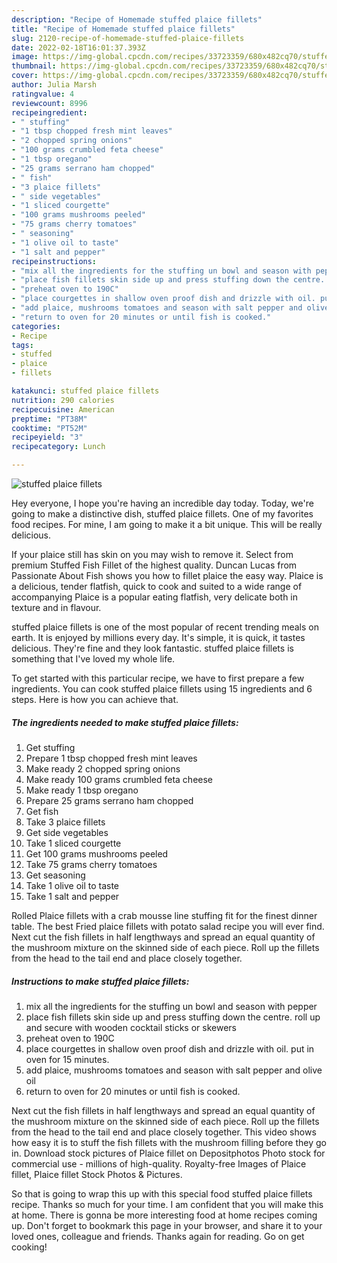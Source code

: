 ```yaml
---
description: "Recipe of Homemade stuffed plaice fillets"
title: "Recipe of Homemade stuffed plaice fillets"
slug: 2120-recipe-of-homemade-stuffed-plaice-fillets
date: 2022-02-18T16:01:37.393Z
image: https://img-global.cpcdn.com/recipes/33723359/680x482cq70/stuffed-plaice-fillets-recipe-main-photo.jpg
thumbnail: https://img-global.cpcdn.com/recipes/33723359/680x482cq70/stuffed-plaice-fillets-recipe-main-photo.jpg
cover: https://img-global.cpcdn.com/recipes/33723359/680x482cq70/stuffed-plaice-fillets-recipe-main-photo.jpg
author: Julia Marsh
ratingvalue: 4
reviewcount: 8996
recipeingredient:
- " stuffing"
- "1 tbsp chopped fresh mint leaves"
- "2 chopped spring onions"
- "100 grams crumbled feta cheese"
- "1 tbsp oregano"
- "25 grams serrano ham chopped"
- " fish"
- "3 plaice fillets"
- " side vegetables"
- "1 sliced courgette"
- "100 grams mushrooms peeled"
- "75 grams cherry tomatoes"
- " seasoning"
- "1 olive oil to taste"
- "1 salt and pepper"
recipeinstructions:
- "mix all the ingredients for the stuffing un bowl and season with pepper"
- "place fish fillets skin side up and press stuffing down the centre. roll up and secure with wooden cocktail sticks or skewers"
- "preheat oven to 190C"
- "place courgettes in shallow oven proof dish and drizzle with oil. put in oven for 15 minutes."
- "add plaice, mushrooms tomatoes and season with salt pepper and olive oil"
- "return to oven for 20 minutes or until fish is cooked."
categories:
- Recipe
tags:
- stuffed
- plaice
- fillets

katakunci: stuffed plaice fillets 
nutrition: 290 calories
recipecuisine: American
preptime: "PT38M"
cooktime: "PT52M"
recipeyield: "3"
recipecategory: Lunch

---
```



![stuffed plaice fillets](https://img-global.cpcdn.com/recipes/33723359/680x482cq70/stuffed-plaice-fillets-recipe-main-photo.jpg)

Hey everyone, I hope you're having an incredible day today. Today, we're going to make a distinctive dish, stuffed plaice fillets. One of my favorites food recipes. For mine, I am going to make it a bit unique. This will be really delicious.

If your plaice still has skin on you may wish to remove it. Select from premium Stuffed Fish Fillet of the highest quality. Duncan Lucas from Passionate About Fish shows you how to fillet plaice the easy way. Plaice is a delicious, tender flatfish, quick to cook and suited to a wide range of accompanying Plaice is a popular eating flatfish, very delicate both in texture and in flavour.

stuffed plaice fillets is one of the most popular of recent trending meals on earth. It is enjoyed by millions every day. It's simple, it is quick, it tastes delicious. They're fine and they look fantastic. stuffed plaice fillets is something that I've loved my whole life.


To get started with this particular recipe, we have to first prepare a few ingredients. You can cook stuffed plaice fillets using 15 ingredients and 6 steps. Here is how you can achieve that.

<!--inarticleads1-->

##### The ingredients needed to make stuffed plaice fillets:

1. Get  stuffing
1. Prepare 1 tbsp chopped fresh mint leaves
1. Make ready 2 chopped spring onions
1. Make ready 100 grams crumbled feta cheese
1. Make ready 1 tbsp oregano
1. Prepare 25 grams serrano ham chopped
1. Get  fish
1. Take 3 plaice fillets
1. Get  side vegetables
1. Take 1 sliced courgette
1. Get 100 grams mushrooms peeled
1. Take 75 grams cherry tomatoes
1. Get  seasoning
1. Take 1 olive oil to taste
1. Take 1 salt and pepper


Rolled Plaice fillets with a crab mousse line stuffing fit for the finest dinner table. The best Fried plaice fillets with potato salad recipe you will ever find. Next cut the fish fillets in half lengthways and spread an equal quantity of the mushroom mixture on the skinned side of each piece. Roll up the fillets from the head to the tail end and place closely together. 

<!--inarticleads2-->

##### Instructions to make stuffed plaice fillets:

1. mix all the ingredients for the stuffing un bowl and season with pepper
1. place fish fillets skin side up and press stuffing down the centre. roll up and secure with wooden cocktail sticks or skewers
1. preheat oven to 190C
1. place courgettes in shallow oven proof dish and drizzle with oil. put in oven for 15 minutes.
1. add plaice, mushrooms tomatoes and season with salt pepper and olive oil
1. return to oven for 20 minutes or until fish is cooked.


Next cut the fish fillets in half lengthways and spread an equal quantity of the mushroom mixture on the skinned side of each piece. Roll up the fillets from the head to the tail end and place closely together. This video shows how easy it is to stuff the fish fillets with the mushroom filling before they go in. Download stock pictures of Plaice fillet on Depositphotos Photo stock for commercial use - millions of high-quality. Royalty-free Images of Plaice fillet, Plaice fillet Stock Photos &amp; Pictures. 

So that is going to wrap this up with this special food stuffed plaice fillets recipe. Thanks so much for your time. I am confident that you will make this at home. There is gonna be more interesting food at home recipes coming up. Don't forget to bookmark this page in your browser, and share it to your loved ones, colleague and friends. Thanks again for reading. Go on get cooking!
